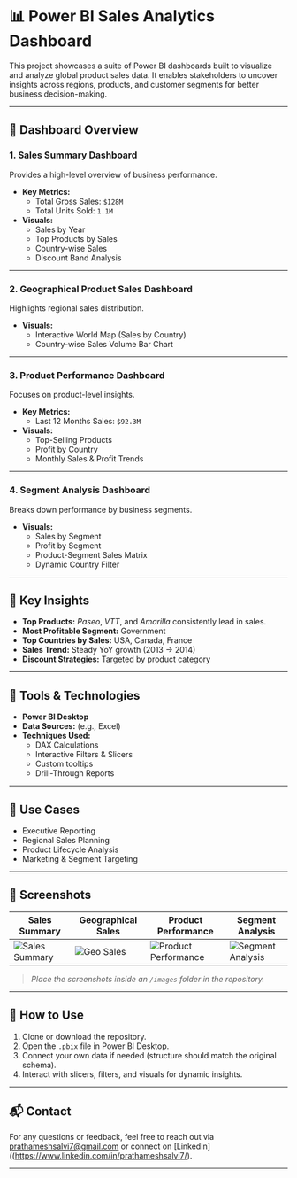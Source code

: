 # 📊 Power BI Sales Analytics Dashboard

This project showcases a suite of Power BI dashboards built to visualize and analyze global product sales data. It enables stakeholders to uncover insights across regions, products, and customer segments for better business decision-making.

---

## 📁 Dashboard Overview

### 1. **Sales Summary Dashboard**
Provides a high-level overview of business performance.
- **Key Metrics:**
  - Total Gross Sales: `$128M`
  - Total Units Sold: `1.1M`
- **Visuals:**
  - Sales by Year
  - Top Products by Sales
  - Country-wise Sales
  - Discount Band Analysis

---

### 2. **Geographical Product Sales Dashboard**
Highlights regional sales distribution.
- **Visuals:**
  - Interactive World Map (Sales by Country)
  - Country-wise Sales Volume Bar Chart

---

### 3. **Product Performance Dashboard**
Focuses on product-level insights.
- **Key Metrics:**
  - Last 12 Months Sales: `$92.3M`
- **Visuals:**
  - Top-Selling Products
  - Profit by Country
  - Monthly Sales & Profit Trends

---

### 4. **Segment Analysis Dashboard**
Breaks down performance by business segments.
- **Visuals:**
  - Sales by Segment
  - Profit by Segment
  - Product-Segment Sales Matrix
  - Dynamic Country Filter

---

## 🧠 Key Insights
- **Top Products:** *Paseo*, *VTT*, and *Amarilla* consistently lead in sales.
- **Most Profitable Segment:** Government
- **Top Countries by Sales:** USA, Canada, France
- **Sales Trend:** Steady YoY growth (2013 → 2014)
- **Discount Strategies:** Targeted by product category

---

## 🔧 Tools & Technologies
- **Power BI Desktop**
- **Data Sources:** (e.g., Excel)
- **Techniques Used:** 
  - DAX Calculations
  - Interactive Filters & Slicers
  - Custom tooltips
  - Drill-Through Reports

---

## 🚀 Use Cases
- Executive Reporting
- Regional Sales Planning
- Product Lifecycle Analysis
- Marketing & Segment Targeting

---

## 📸 Screenshots

| Sales Summary | Geographical Sales | Product Performance | Segment Analysis |
|---------------|--------------------|----------------------|------------------|
| ![Sales Summary]([image/sales_summary.png]) | ![Geo Sales]([images/geographical_sales.png](https://github.com/prathameshsalvi7/Geo-Sales-Dashboard/blob/main/Geographical%20Product%20Sales.png)) | ![Product Performance]([images/product_performance.png](https://github.com/prathameshsalvi7/Geo-Sales-Dashboard/blob/main/Product%20Performance.png)) | ![Segment Analysis]((https://github.com/prathameshsalvi7/Geo-Sales-Dashboard/blob/main/Segment%20Analysis.png)) |

> _Place the screenshots inside an `/images` folder in the repository._

---

## 📂 How to Use
1. Clone or download the repository.
2. Open the `.pbix` file in Power BI Desktop.
3. Connect your own data if needed (structure should match the original schema).
4. Interact with slicers, filters, and visuals for dynamic insights.

---

## 📬 Contact
For any questions or feedback, feel free to reach out via prathameshsalvi7@gmail.com or connect on [LinkedIn]((https://www.linkedin.com/in/prathameshsalvi7/).

---
